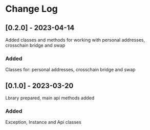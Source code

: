 # Change Log

## [0.2.0] - 2023-04-14
Added classes and methods for working with personal addresses, crosschain bridge and swap

### Added
Classes for: personal addresses, crosschain bridge and swap

## [0.1.0] - 2023-03-20
Lbrary prepared, main api methods added

### Added
Exception, Instance and Api classes